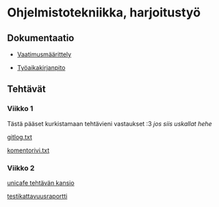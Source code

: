 # Ohjelmistotekniikka, harjoitustyö
## Dokumentaatio
- [Vaatimusmäärittely](https://github.com/macabre-cs/ot-harjoitustyo/blob/master/dokumentaatio/vaatimusmaarittely.md)

- [Työaikakirjanpito](https://github.com/macabre-cs/ot-harjoitustyo/blob/master/dokumentaatio/tyoaikakirjanpito.md)
## Tehtävät
### Viikko 1
Tästä pääset kurkistamaan tehtävieni vastaukset :3
*jos siis uskallat hehe*

[gitlog.txt](https://github.com/macabre-cs/ot-harjoitustyo/blob/master/laskarit/viikko1/gitlog.txt)

[komentorivi.txt](https://github.com/macabre-cs/ot-harjoitustyo/blob/master/laskarit/viikko1/komentorivi.txt)

### Viikko 2
[unicafe tehtävän kansio](https://github.com/macabre-cs/ot-harjoitustyo/tree/master/laskarit/viikko2/unicafe)

[testikattavuusraportti](https://github.com/macabre-cs/ot-harjoitustyo/blob/master/laskarit/viikko2/viikko2_coverage_report.png)
